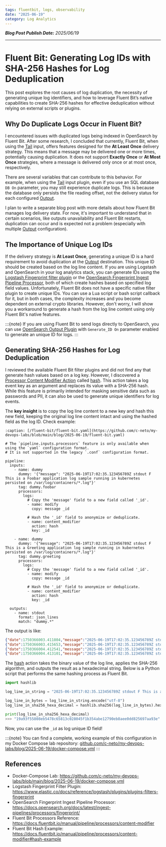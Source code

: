 ```yaml
---
tags: fluentbit, logs, observability
date: "2025-06-19"
category: Log Analytics
---
```


*__Blog Post Publish Date:__ 2025/06/19*

---

# Fluent Bit: Generating Log IDs with SHA-256 Hashes for Log Deduplication

This post explores the root causes of log duplication, the necessity of generating unique log identifiers, and how to leverage Fluent Bit’s native capabilities to create SHA-256 hashes for effective deduplication without relying on external scripts or plugins.

## Why Do Duplicate Logs Occur in Fluent Bit?

I encountered issues with duplicated logs being indexed in OpenSearch by Fluent Bit. After some research, I concluded that currently, Fluent Bit, when using the [Tail](https://docs.fluentbit.io/manual/pipeline/inputs/tail) input, offers features designed for the __At Least Once__ delivery strategy. This means that a message may be delivered one or more times, potentially causing duplication. It does not support __Exactly Once__ or __At Most Once__ strategies, where a message is delivered only once or at most once, respectively.

There are several variables that can contribute to this behavior. For example, when using the [Tail](https://docs.fluentbit.io/manual/pipeline/inputs/tail) input plugin, even if you use an SQL database `DB On` parameter, you may still experience duplicate logs. This is because the database only persists the file reading offset, not the delivery status for each configured [Output](https://docs.fluentbit.io/manual/pipeline/outputs). 

I plan to write a separate blog post with more details about how Fluent Bit manages log delivery state. For now, it's important to understand that in certain scenarios, like outputs unavailability and Fluent Bit restarts, duplication can occur and is expected not a problem (especially with multiple [Output](https://docs.fluentbit.io/manual/pipeline/outputs) configuration).

## The Importance of Unique Log IDs

If the delivery strategy is __At Least Once__, generating a unique ID is a hard requirement to avoid duplication at the [Output](https://docs.fluentbit.io/manual/pipeline/outputs) destination. This unique ID should be created based on the log line content. If you are using Logstash and OpenSearch in your log analytics stack, you can generate IDs using the [Logstash Fingerprint filter plugin](https://www.elastic.co/docs/reference/logstash/plugins/plugins-filters-fingerprint) or the [OpenSearch Fingerprint Ingest Pipeline Processor](https://docs.opensearch.org/docs/latest/ingest-pipelines/processors/fingerprint/), both of which create hashes based on specified log field values. Unfortunately, Fluent Bit does not have a specific native filter plugin to create unique IDs. You can use a Lua script or bash script callback for it, but in both cases, the complexity increases and you become dependent on external crypto libraries. However, don't worry, I will show you a workaround to generate a hash from the log line content using only Fluent Bit's native features.

:::{note}
If you are using Fluent Bit to send logs directly to OpenSearch, you can use [OpenSearch Output Plugin](https://docs.fluentbit.io/manual/pipeline/outputs/opensearch) with `Generate_ID On` parameter enabled to generate an unique ID for logs.
:::

## Generating SHA-256 Hashes for Log Deduplication

I reviewed the available Fluent Bit filter plugins and did not find any that generate hash values based on a log key. However, I discovered a [Processor Content Modifier Action](https://docs.fluentbit.io/manual/pipeline/processors/content-modifier) called [hash](https://docs.fluentbit.io/manual/pipeline/processors/content-modifier#hash-example). This action takes a log event key as an argument and replaces its value with a SHA-256 hash. While this feature is primarily intended for masking sensitive data such as passwords and PII, it can also be used to generate unique identifiers for log events. 

The __key insight__ is to copy the log line content to a new key and hash this new field, keeping the original log line content intact and using the hashed field as the log ID. Check example:

```{code-block} yaml
:caption: [/fluent-bit/fluent-bit.yaml](https://github.com/c-neto/my-devops-labs/blob/main/blog/2025-06-19/fluent-bit.yaml)

# The `pipeline.inputs.processors` feature is only available when using the `yaml` configuration format.  
# It is not supported in the legacy `.conf` configuration format.

pipeline:
  inputs:
    - name: dummy
      dummy: '{"message": "2025-06-19T17:02:35.123456789Z stdout F This is a Foobar application log sample running in kubernetes persisted on /var/log/containers/*.log"}'
      tag: dummy.foobar
      processors:
        logs:
          # Copy the 'message' field to a new field called '_id'.
          - name: modify
            copy: message _id

          # Hash the '_id' field to anonymize or deduplicate.
          - name: content_modifier
            action: hash
            key: _id

    - name: dummy
      dummy: '{"message": "2025-06-19T17:02:35.123456789Z stdout F This is a Greeting application log sample running in kubernetes persisted on /var/log/containers/*.log"}'
      tag: dummy.greeting 
      processors:
        logs:
          # Copy the 'message' field to a new field called '_id'.
          - name: modify
            copy: message _id

          # Hash the '_id' field to anonymize or deduplicate.
          - name: content_modifier
            action: hash
            key: _id

  outputs:
    - name: stdout
      format: json_lines
      match: "dummy.*"

```

The output is like:

```json
{"date":1750366003.411804,"message":"2025-06-19T17:02:35.123456789Z stdout F This is a Foobar application log sample running in kubernetes persisted on /var/log/containers/*.log","_id":"19a93f55808eb5478c65813c028045f1b354abe12790eb8aee0dd825697aa93e"}
{"date":1750366003.415653,"message":"2025-06-19T17:02:35.123456789Z stdout F This is a Greeting application log sample running in kubernetes persisted on /var/log/containers/*.log","_id":"148917c2efe0114da7f7cef6327bde63f5c9ec5cac5cf05d4a73acefaa69a55c"}
{"date":1750366004.412541,"message":"2025-06-19T17:02:35.123456789Z stdout F This is a Foobar application log sample running in kubernetes persisted on /var/log/containers/*.log","_id":"19a93f55808eb5478c65813c028045f1b354abe12790eb8aee0dd825697aa93e"}
{"date":1750366004.413101,"message":"2025-06-19T17:02:35.123456789Z stdout F This is a Greeting application log sample running in kubernetes persisted on /var/log/containers/*.log","_id":"148917c2efe0114da7f7cef6327bde63f5c9ec5cac5cf05d4a73acefaa69a55c"}
```

The [hash](https://docs.fluentbit.io/manual/pipeline/processors/content-modifier#hash-example) action takes the binary value of the log line, applies the SHA-256 algorithm, and outputs the result as a hexadecimal string. Below is a Python script that performs the same hashing process as Fluent Bit.

```python
import hashlib

log_line_in_string = "2025-06-19T17:02:35.123456789Z stdout F This is a Foobar application log sample running in kubernetes persisted on /var/log/containers/*.log"

log_line_in_bytes = log_line_in_string.encode("utf-8")
log_line_in_sha256_hexa_decimal = hashlib.sha256(log_line_in_bytes).hexdigest()

print(log_line_in_sha256_hexa_decimal)
>>> "19a93f55808eb5478c65813c028045f1b354abe12790eb8aee0dd825697aa93e"
```

Now, you can use the `_id` as log unique ID field!

:::{note}
You can find a complete, working example of this configuration in my Docker Compose lab repository: <i class="fab fa-github"></i> [github.com/c-neto/my-devops-labs/blog/2025-06-19/docker-compose.yml](https://github.com/c-neto/my-devops-labs/blob/main/blog/2025-06-19/docker-compose.yml)
:::

## References

- Docker-Compose Lab: <https://github.com/c-neto/my-devops-labs/blob/main/blog/2025-06-19/docker-compose.yml>
- Logstash Fingerprint Filter Plugin: https://www.elastic.co/docs/reference/logstash/plugins/plugins-filters-fingerprint
- OpenSearch Fingerprint Ingest Pipeline Processor: <https://docs.opensearch.org/docs/latest/ingest-pipelines/processors/fingerprint/>
- Fluent Bit Processors Reference: <https://docs.fluentbit.io/manual/pipeline/processors/content-modifier>
- Fluent Bit Hash Example: <https://docs.fluentbit.io/manual/pipeline/processors/content-modifier#hash-example>
